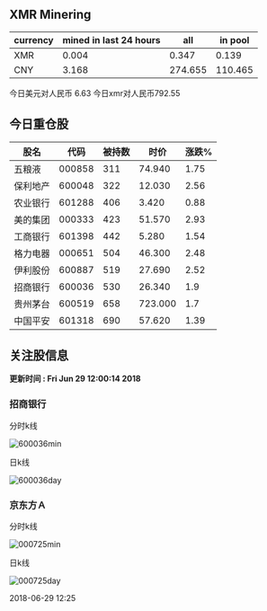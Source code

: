 ## XMR Minering

|currency|mined in last 24 hours|all|in pool|
|---|---|---|---|
|XMR|0.004|0.347|0.139|
|CNY|3.168|274.655|110.465|

今日美元对人民币 6.63	今日xmr对人民币792.55


## 今日重仓股 

|股名|代码|被持数|时价|涨跌%|
|---|---|---|---|---|
|五粮液|000858|311|74.940|1.75|
|保利地产|600048|322|12.030|2.56|
|农业银行|601288|406|3.420|0.88|
|美的集团|000333|423|51.570|2.93|
|工商银行|601398|442|5.280|1.54|
|格力电器|000651|504|46.300|2.48|
|伊利股份|600887|519|27.690|2.52|
|招商银行|600036|530|26.340|1.9|
|贵州茅台|600519|658|723.000|1.7|
|中国平安|601318|690|57.620|1.39|

## 关注股信息
**更新时间 : Fri Jun 29 12:00:14 2018**
### 招商银行 
分时k线

![600036min](http://image.sinajs.cn/newchart/min/n/sh600036.gif)

日k线

![600036day](http://image.sinajs.cn/newchart/daily/n/sh600036.gif)

### 京东方Ａ 
分时k线

![000725min](http://image.sinajs.cn/newchart/min/n/sz000725.gif)

日k线

![000725day](http://image.sinajs.cn/newchart/daily/n/sz000725.gif)

2018-06-29 12:25